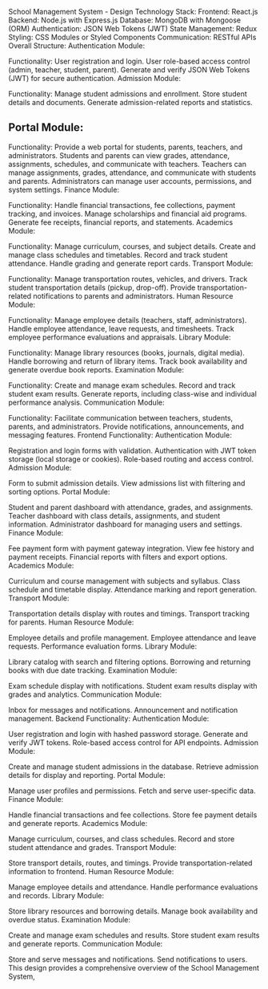 School Management System - Design
Technology Stack:
Frontend: React.js
Backend: Node.js with Express.js
Database: MongoDB with Mongoose (ORM)
Authentication: JSON Web Tokens (JWT)
State Management: Redux
Styling: CSS Modules or Styled Components
Communication: RESTful APIs
Overall Structure:
Authentication Module:

Functionality:
User registration and login.
User role-based access control (admin, teacher, student, parent).
Generate and verify JSON Web Tokens (JWT) for secure authentication.
Admission Module:

Functionality:
Manage student admissions and enrollment.
Store student details and documents.
Generate admission-related reports and statistics.
## Portal Module:

Functionality:
Provide a web portal for students, parents, teachers, and administrators.
Students and parents can view grades, attendance, assignments, schedules, and communicate with teachers.
Teachers can manage assignments, grades, attendance, and communicate with students and parents.
Administrators can manage user accounts, permissions, and system settings.
Finance Module:

Functionality:
Handle financial transactions, fee collections, payment tracking, and invoices.
Manage scholarships and financial aid programs.
Generate fee receipts, financial reports, and statements.
Academics Module:

Functionality:
Manage curriculum, courses, and subject details.
Create and manage class schedules and timetables.
Record and track student attendance.
Handle grading and generate report cards.
Transport Module:

Functionality:
Manage transportation routes, vehicles, and drivers.
Track student transportation details (pickup, drop-off).
Provide transportation-related notifications to parents and administrators.
Human Resource Module:

Functionality:
Manage employee details (teachers, staff, administrators).
Handle employee attendance, leave requests, and timesheets.
Track employee performance evaluations and appraisals.
Library Module:

Functionality:
Manage library resources (books, journals, digital media).
Handle borrowing and return of library items.
Track book availability and generate overdue book reports.
Examination Module:

Functionality:
Create and manage exam schedules.
Record and track student exam results.
Generate reports, including class-wise and individual performance analysis.
Communication Module:

Functionality:
Facilitate communication between teachers, students, parents, and administrators.
Provide notifications, announcements, and messaging features.
Frontend Functionality:
Authentication Module:

Registration and login forms with validation.
Authentication with JWT token storage (local storage or cookies).
Role-based routing and access control.
Admission Module:

Form to submit admission details.
View admissions list with filtering and sorting options.
Portal Module:

Student and parent dashboard with attendance, grades, and assignments.
Teacher dashboard with class details, assignments, and student information.
Administrator dashboard for managing users and settings.
Finance Module:

Fee payment form with payment gateway integration.
View fee history and payment receipts.
Financial reports with filters and export options.
Academics Module:

Curriculum and course management with subjects and syllabus.
Class schedule and timetable display.
Attendance marking and report generation.
Transport Module:

Transportation details display with routes and timings.
Transport tracking for parents.
Human Resource Module:

Employee details and profile management.
Employee attendance and leave requests.
Performance evaluation forms.
Library Module:

Library catalog with search and filtering options.
Borrowing and returning books with due date tracking.
Examination Module:

Exam schedule display with notifications.
Student exam results display with grades and analytics.
Communication Module:

Inbox for messages and notifications.
Announcement and notification management.
Backend Functionality:
Authentication Module:

User registration and login with hashed password storage.
Generate and verify JWT tokens.
Role-based access control for API endpoints.
Admission Module:

Create and manage student admissions in the database.
Retrieve admission details for display and reporting.
Portal Module:

Manage user profiles and permissions.
Fetch and serve user-specific data.
Finance Module:

Handle financial transactions and fee collections.
Store fee payment details and generate reports.
Academics Module:

Manage curriculum, courses, and class schedules.
Record and store student attendance and grades.
Transport Module:

Store transport details, routes, and timings.
Provide transportation-related information to frontend.
Human Resource Module:

Manage employee details and attendance.
Handle performance evaluations and records.
Library Module:

Store library resources and borrowing details.
Manage book availability and overdue status.
Examination Module:

Create and manage exam schedules and results.
Store student exam results and generate reports.
Communication Module:

Store and serve messages and notifications.
Send notifications to users.
This design provides a comprehensive overview of the School Management System, 